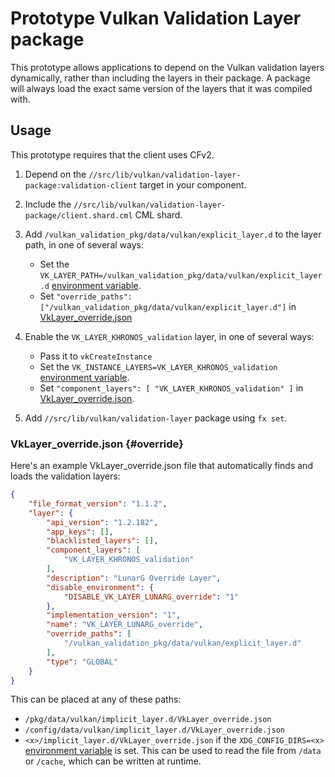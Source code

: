 # Prototype Vulkan Validation Layer package

This prototype allows applications to depend on the Vulkan validation layers
dynamically, rather than including the layers in their package. A package will
always load the exact same version of the layers that it was compiled with.

## Usage

This prototype requires that the client uses CFv2.

1. Depend on the `//src/lib/vulkan/validation-layer-package:validation-client`
  target in your component.
2. Include the `//src/lib/vulkan/validation-layer-package/client.shard.cml` CML shard.
3. Add `/vulkan_validation_pkg/data/vulkan/explicit_layer.d` to the layer path, in one of several ways:

    * Set the `VK_LAYER_PATH=/vulkan_validation_pkg/data/vulkan/explicit_layer.d` [environment variable][environ].
    * Set `"override_paths": ["/vulkan_validation_pkg/data/vulkan/explicit_layer.d"]` in [VkLayer_override.json](#override)

4. Enable the `VK_LAYER_KHRONOS_validation` layer, in one of several ways:

    * Pass it to `vkCreateInstance`
    * Set the `VK_INSTANCE_LAYERS=VK_LAYER_KHRONOS_validation` [environment variable][environ].
    * Set `"component_layers": [ "VK_LAYER_KHRONOS_validation" ]` in [VkLayer_override.json](#override).

5. Add `//src/lib/vulkan/validation-layer` package using `fx set`.

### VkLayer_override.json {#override}

Here's an example VkLayer_override.json file that automatically finds and loads
the validation layers:

```json
{
    "file_format_version": "1.1.2",
    "layer": {
        "api_version": "1.2.182",
        "app_keys": [],
        "blacklisted_layers": [],
        "component_layers": [
            "VK_LAYER_KHRONOS_validation"
        ],
        "description": "LunarG Override Layer",
        "disable_environment": {
            "DISABLE_VK_LAYER_LUNARG_override": "1"
        },
        "implementation_version": "1",
        "name": "VK_LAYER_LUNARG_override",
        "override_paths": [
            "/vulkan_validation_pkg/data/vulkan/explicit_layer.d"
        ],
        "type": "GLOBAL"
    }
}
```

This can be placed at any of these paths:

* `/pkg/data/vulkan/implicit_layer.d/VkLayer_override.json`
* `/config/data/vulkan/implicit_layer.d/VkLayer_override.json`
* `<x>/implicit_layer.d/VkLayer_override.json` if the `XDG_CONFIG_DIRS=<x>`
  [environment variable][environ] is set. This can be used to read the file from
  `/data` or `/cache`, which can be written at runtime.

[environ]: docs/concepts/components/v2/elf_runner.md#environment_variables
